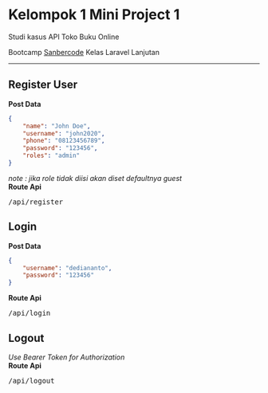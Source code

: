 # Kelompok 1 Mini Project 1  
Studi kasus API Toko Buku Online  

Bootcamp [Sanbercode](http://sanbercode.com/) Kelas Laravel Lanjutan

---
## Register User

**Post Data**
```json
{
    "name": "John Doe",
    "username": "john2020",
    "phone": "08123456789",
    "password": "123456",
    "roles": "admin"
}

```
_note : jika role tidak diisi akan diset defaultnya guest_  
**Route Api**
<pre>
/api/register
</pre>

## Login
**Post Data**
```json
{
    "username": "dediananto",
    "password": "123456"
}

```
**Route Api**
<pre>
/api/login
</pre>

## Logout
_Use Bearer Token for Authorization_  
**Route Api**
<pre>
/api/logout
</pre>  
